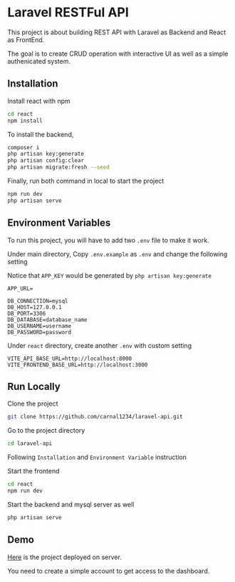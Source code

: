 
# Laravel RESTFul API


This project is about building REST API with Laravel as Backend and React as FrontEnd.

The goal is to create CRUD operation with interactive UI as well as a simple authenicated system.





## Installation

Install react with npm

```bash
cd react
npm install
```


To install the backend,

```bash
composer i
php artisan key:generate
php artisan config:clear
php artisan migrate:fresh --seed
```


Finally, run both command in local to start the project

```bash
npm run dev
php artisan serve
```















    
## Environment Variables

To run this project, you will have to add two `.env` file to make it work. 

Under main directory, Copy `.env.example` as `.env` and change the following setting

Notice that `APP_KEY` would be generated by `php artisan key:generate`

```
APP_URL=

DB_CONNECTION=mysql
DB_HOST=127.0.0.1
DB_PORT=3306
DB_DATABASE=database_name
DB_USERNAME=username
DB_PASSWORD=password
```



Under `react` directory, create another `.env` with custom setting

```
VITE_API_BASE_URL=http://localhost:8000
VITE_FRONTEND_BASE_URL=http://localhost:3000
```
## Run Locally

Clone the project

```bash
git clone https://github.com/carnal1234/laravel-api.git
```

Go to the project directory

```bash
cd laravel-api
```

Following `Installation` and `Environment Variable` instruction 

Start the frontend

```bash
cd react
npm run dev
```

Start the backend and mysql server as well

```bash
php artisan serve
```



## Demo

[Here](https://carnel1234.dev) is the project deployed on server.

You need to create a simple account to get access to the dashboard.

